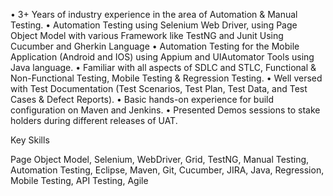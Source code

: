 •	3+ Years of industry experience in the area of Automation & Manual Testing.
•	Automation Testing using Selenium Web Driver, using Page Object Model with various Framework like TestNG and Junit Using Cucumber and Gherkin Language
•	Automation Testing for the Mobile Application (Android and IOS) using Appium and UIAutomator Tools using Java language.
•	Familiar with all aspects of SDLC and STLC, Functional & Non-Functional Testing, Mobile Testing & Regression Testing.
•	Well versed with Test Documentation (Test Scenarios, Test Plan, Test Data, and Test Cases & Defect Reports).
•	Basic hands-on experience for build configuration on Maven and Jenkins.
•	Presented Demos sessions to stake holders during different releases of UAT.


Key Skills

Page Object Model, Selenium, WebDriver, Grid, TestNG, Manual Testing, Automation Testing, Eclipse, Maven, Git, Cucumber, JIRA, Java, Regression, Mobile Testing, API Testing, Agile
